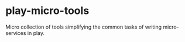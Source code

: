 # play-micro-tools

Micro collection of tools simplifying the common tasks of writing micro-services in play.

